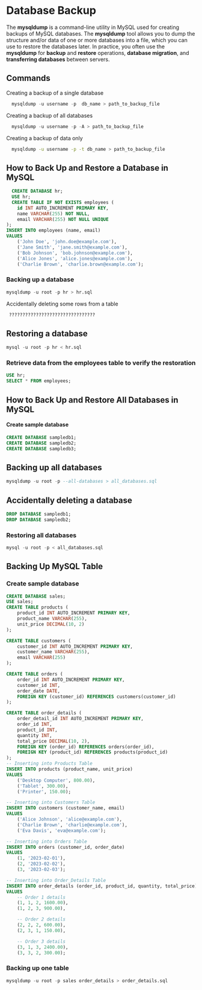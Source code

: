 # Database Backup
The **mysqldump** is a command-line utility in MySQL used for creating backups of MySQL databases.
The **mysqldump** tool allows you to dump the structure and/or data of one or more databases into a file, which you can use to restore the databases later.
In practice, you often use the **mysqldump** for **backup** and **restore** operations, **database migration**, and **transferring databases** between servers.

## Commands

Creating a backup of a single database

```sql
  mysqldump -u username -p  db_name > path_to_backup_file
```

Creating a backup of all databases

```sql
  mysqldump -u username -p -A > path_to_backup_file
```

Creating a backup of data only

```bash
  mysqldump -u username -p -t db_name > path_to_backup_file
```

## How to Back Up and Restore a Database in MySQL

```sql
  CREATE DATABASE hr;
  USE hr;
  CREATE TABLE IF NOT EXISTS employees (
    id INT AUTO_INCREMENT PRIMARY KEY,
    name VARCHAR(255) NOT NULL,
    email VARCHAR(255) NOT NULL UNIQUE
);
INSERT INTO employees (name, email) 
VALUES
    ('John Doe', 'john.doe@example.com'),
    ('Jane Smith', 'jane.smith@example.com'),
    ('Bob Johnson', 'bob.johnson@example.com'),
    ('Alice Jones', 'alice.jones@example.com'),
    ('Charlie Brown', 'charlie.brown@example.com');
```
### Backing up a database
```sql
mysqldump -u root -p hr > hr.sql
```
Accidentally deleting some rows from a table
```sql
 ????????????????????????????????
```
## Restoring a database
```sql
mysql -u root -p hr < hr.sql
```
### Retrieve data from the employees table to verify the restoration
```sql
USE hr;
SELECT * FROM employees;
```
## How to Back Up and Restore All Databases in MySQL
#### Create sample database
```sql
CREATE DATABASE sampledb1;
CREATE DATABASE sampledb2;
CREATE DATABASE sampledb3;
```
## Backing up all databases
```sql
mysqldump -u root -p --all-databases > all_databases.sql
```
## Accidentally deleting a database
```sql
DROP DATABASE sampledb1;
DROP DATABASE sampledb2;
```
### Restoring all databases
```sql
mysql -u root -p < all_databases.sql
```
## Backing Up MySQL Table
### Create sample database
```sql
CREATE DATABASE sales;
USE sales;
CREATE TABLE products (
    product_id INT AUTO_INCREMENT PRIMARY KEY,
    product_name VARCHAR(255),
    unit_price DECIMAL(10, 2)
);

CREATE TABLE customers (
    customer_id INT AUTO_INCREMENT PRIMARY KEY,
    customer_name VARCHAR(255),
    email VARCHAR(255)
);

CREATE TABLE orders (
    order_id INT AUTO_INCREMENT PRIMARY KEY,
    customer_id INT,
    order_date DATE,
    FOREIGN KEY (customer_id) REFERENCES customers(customer_id)
);

CREATE TABLE order_details (
    order_detail_id INT AUTO_INCREMENT PRIMARY KEY,
    order_id INT,
    product_id INT,
    quantity INT,
    total_price DECIMAL(10, 2),
    FOREIGN KEY (order_id) REFERENCES orders(order_id),
    FOREIGN KEY (product_id) REFERENCES products(product_id)
);
-- Inserting into Products Table
INSERT INTO products (product_name, unit_price)
VALUES
    ('Desktop Computer', 800.00),
    ('Tablet', 300.00),
    ('Printer', 150.00);

-- Inserting into Customers Table
INSERT INTO customers (customer_name, email)
VALUES
    ('Alice Johnson', 'alice@example.com'),
    ('Charlie Brown', 'charlie@example.com'),
    ('Eva Davis', 'eva@example.com');

-- Inserting into Orders Table
INSERT INTO orders (customer_id, order_date)
VALUES
    (1, '2023-02-01'),
    (2, '2023-02-02'),
    (3, '2023-02-03');

-- Inserting into Order_Details Table
INSERT INTO order_details (order_id, product_id, quantity, total_price)
VALUES
    -- Order 1 details
    (1, 1, 2, 1600.00),
    (1, 2, 3, 900.00),

    -- Order 2 details
    (2, 2, 2, 600.00),
    (2, 3, 1, 150.00),

    -- Order 3 details
    (3, 1, 3, 2400.00),
    (3, 3, 2, 300.00);
```
### Backing up one table
```sql
mysqldump -u root -p sales order_details > order_details.sql
```
